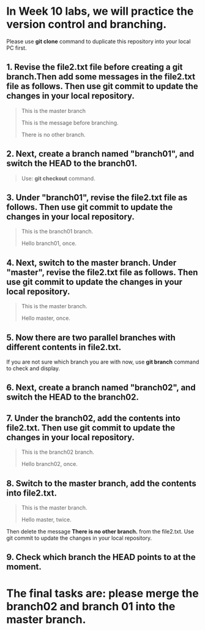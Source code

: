 
# In Week 10 labs, we will practice the version control and branching. 

Please use **git clone** command to duplicate this repository into your local PC first. 


## 1. Revise the file2.txt file before creating a git branch.Then add some messages in the file2.txt file as follows. Then use git commit to update the changes in your local repository.

>
> This is the master branch
>
> This is the message before branching.
>
> There is no other branch. 
>


## 2. Next, create a branch named "branch01", and switch the HEAD to the branch01. 

>
> Use: **git checkout** command. 
>

## 3. Under "branch01", revise the file2.txt file as follows. Then use git commit to update the changes in your local repository.

>
> This is the branch01 branch. 
>
> Hello branch01, once.
>

## 4. Next, switch to the master branch. Under "master", revise the file2.txt file as follows. Then use git commit to update the changes in your local repository.

>
> This is the master branch. 
>
> Hello master, once.
>

## 5. Now there are two parallel branches with different contents in file2.txt. 
If you are not sure which branch you are with now, use **git branch** command to check and display. 


## 6. Next, create a branch named "branch02", and switch the HEAD to the branch02. 


## 7. Under the branch02, add the contents into file2.txt. Then use git commit to update the changes in your local repository.

>
> This is the branch02 branch. 
>
> Hello branch02, once.
>

## 8. Switch to the master branch, add the contents into file2.txt. 

>
> This is the master branch. 
>
> Hello master, twice.
>

Then delete the message **There is no other branch.** from the file2.txt. Use git commit to update the changes in your local repository.


## 9. Check which branch the HEAD points to at the moment.


# The final tasks are: please merge the branch02 and branch 01 into the master branch. 



